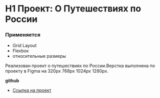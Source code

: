 # H1 Проект:  О Путешествиях по России

### Применяется
* Grid Layout
* Flexbox
* относительные размеры



Реализован проект о путешествиях по России.Верстка выполнена по проекту в Figma  на 320px 768px 1024px 1280px.


**github**

* [Ссылка на проект ](https://github.com/KristinaZha/russian-travel)




